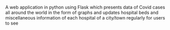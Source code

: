 A web application in python using Flask which presents data of Covid cases all around the world in the form of graphs and updates hospital beds and miscellaneous information of each hospital of a city/town regularly for users to see
